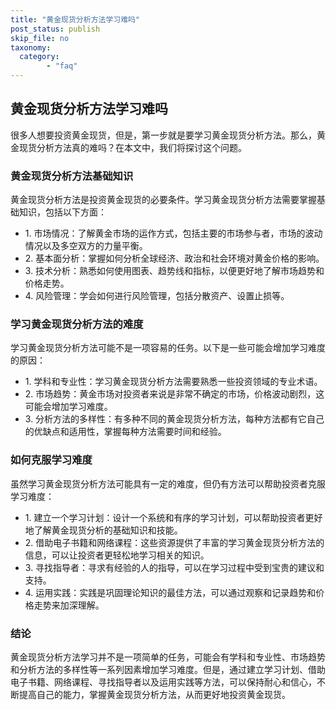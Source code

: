 ```yaml
---
title: "黄金现货分析方法学习难吗"
post_status: publish
skip_file: no
taxonomy:
  category:
        - "faq"
---
```


## 黄金现货分析方法学习难吗

很多人想要投资黄金现货，但是，第一步就是要学习黄金现货分析方法。那么，黄金现货分析方法真的难吗？在本文中，我们将探讨这个问题。

### 黄金现货分析方法基础知识

黄金现货分析方法是投资黄金现货的必要条件。学习黄金现货分析方法需要掌握基础知识，包括以下方面：

- 1\. 市场情况：了解黄金市场的运作方式，包括主要的市场参与者，市场的波动情况以及多空双方的力量平衡。
- 2\. 基本面分析：掌握如何分析全球经济、政治和社会环境对黄金价格的影响。
- 3\. 技术分析：熟悉如何使用图表、趋势线和指标，以便更好地了解市场趋势和价格走势。
- 4\. 风险管理：学会如何进行风险管理，包括分散资产、设置止损等。

### 学习黄金现货分析方法的难度

学习黄金现货分析方法可能不是一项容易的任务。以下是一些可能会增加学习难度的原因：

- 1\. 学科和专业性：学习黄金现货分析方法需要熟悉一些投资领域的专业术语。
- 2\. 市场趋势：黄金市场对投资者来说是非常不确定的市场，价格波动剧烈，这可能会增加学习难度。
- 3\. 分析方法的多样性：有多种不同的黄金现货分析方法，每种方法都有它自己的优缺点和适用性，掌握每种方法需要时间和经验。

### 如何克服学习难度

虽然学习黄金现货分析方法可能具有一定的难度，但仍有方法可以帮助投资者克服学习难度：

- 1\. 建立一个学习计划：设计一个系统和有序的学习计划，可以帮助投资者更好地了解黄金现货分析的基础知识和技能。
- 2\. 借助电子书籍和网络课程：这些资源提供了丰富的学习黄金现货分析方法的信息，可以让投资者更轻松地学习相关的知识。
- 3\. 寻找指导者：寻求有经验的人的指导，可以在学习过程中受到宝贵的建议和支持。
- 4\. 运用实践：实践是巩固理论知识的最佳方法，可以通过观察和记录趋势和价格走势来加深理解。

### 结论

黄金现货分析方法学习并不是一项简单的任务，可能会有学科和专业性、市场趋势和分析方法的多样性等一系列因素增加学习难度。但是，通过建立学习计划、借助电子书籍、网络课程、寻找指导者以及运用实践等方法，可以保持耐心和信心，不断提高自己的能力，掌握黄金现货分析方法，从而更好地投资黄金现货。
